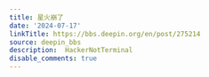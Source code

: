 ```yaml
---
title: 星火崩了
date: '2024-07-17'
linkTitle: https://bbs.deepin.org/en/post/275214
source: deepin_bbs
description:  HackerNotTerminal 
disable_comments: true
---
```


